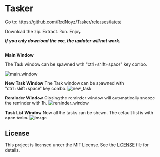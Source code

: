 # Tasker

Go to:
https://github.com/RedNoyz/Tasker/releases/latest

Download the zip. Extract. Run. Enjoy.

**_If you only download the exe, the updater will not work._**

##

**Main Window**

The Task window can be spawned with "ctrl+shift+space" key combo.

![main_window](https://github.com/user-attachments/assets/164183fc-e20b-40ab-b849-b1aa4c2f5981)


**New Task Window**
The Task window can be spawned with "ctrl+shift+space" key combo.
![new_task](https://github.com/user-attachments/assets/d0e35c38-4010-4b89-83ce-8c76cfc410aa)

**Reminder Window**
Closing the reminder window will automatically snooze the reminder with 1h.
![reminder_window](https://github.com/user-attachments/assets/0f3a7991-7f7e-4982-a107-9f43d4b8a771)


**Task List Window**
Now all the tasks can be shown. The default list is with open tasks.
![image](https://github.com/user-attachments/assets/4b09ef49-4bac-4b4d-ae25-e878123b1db4)


## License
 
This project is licensed under the MIT License. See the [LICENSE](LICENSE) file for details.
